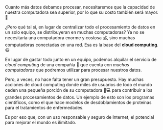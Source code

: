 Cuanto más datos debamos procesar, necesitaremos que la capacidad de nuestra computadora sea superior, por lo que su costo también será mayor. :bow:

¿Pero qué tal si, en lugar de centralizar todo el procesamiento de datos en un solo equipo, se distribuyeran en muchas computadoras? Ya no se necesitaría una computadora enorme y costosa :moneybag:, sino muchas computadoras conectadas en una red. Esa es la base del **cloud computing**. :smiley:

En lugar de gastar todo junto en un equipo, podemos alquilar el servicio de _cloud computing_ de una compañía :office: que cuenta con _muchas computadoras_ que podremos utilizar para procesar nuestros datos. 

Pero, a veces, no hace falta tener un gran presupuesto. Hay muchas acciones de cloud computing donde miles de usuarios de todo el mundo ceden una pequeña porción de su computadora :information_desk_person::computer: para contribuir a los grandes procesamientos de datos. Un ejemplo de esto son los programas científicos, como el que hace modelos de desdoblamientos de proteínas para el tratamientos de enfermedades.

Es por eso que, con un uso responsable y seguro de Internet, el potencial para mejorar el mundo es ilimitado.
